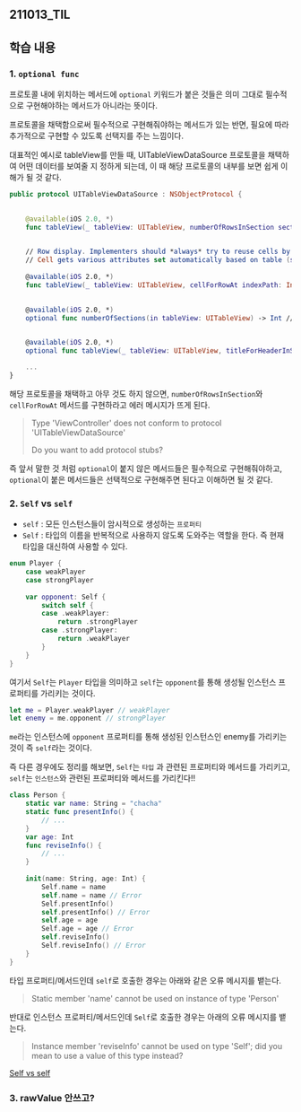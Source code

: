 ﻿## 211013_TIL

## 학습 내용 

### 1. `optional func`

프로토콜 내에 위치하는 메서드에 `optional` 키워드가 붙은 것들은 의미 그대로 필수적으로 구현해야하는 메서드가 아니라는 뜻이다. 

프로토콜을 채택함으로써 필수적으로 구현해줘야하는 메서드가 있는 반면, 필요에 따라 추가적으로 구현할 수 있도록 선택지를 주는 느낌이다. 

대표적인 예시로 tableView를 만들 때, UITableViewDataSource 프로토콜을 채택하여 어떤 데이터를 보여줄 지 정하게 되는데, 이 때 해당 프로토콜의 내부를 보면 쉽게 이해가 될 것 같다. 

```swift 
public protocol UITableViewDataSource : NSObjectProtocol {

    
    @available(iOS 2.0, *)
    func tableView(_ tableView: UITableView, numberOfRowsInSection section: Int) -> Int

    
    // Row display. Implementers should *always* try to reuse cells by setting each cell's reuseIdentifier and querying for available reusable cells with dequeueReusableCellWithIdentifier:
    // Cell gets various attributes set automatically based on table (separators) and data source (accessory views, editing controls)
    
    @available(iOS 2.0, *)
    func tableView(_ tableView: UITableView, cellForRowAt indexPath: IndexPath) -> UITableViewCell

    
    @available(iOS 2.0, *)
    optional func numberOfSections(in tableView: UITableView) -> Int // Default is 1 if not implemented

    
    @available(iOS 2.0, *)
    optional func tableView(_ tableView: UITableView, titleForHeaderInSection section: Int) -> String? // fixed font style. use custom view (UILabel) if you want something different

	...
}
```

해당 프로토콜을 채택하고 아무 것도 하지 않으면, `numberOfRowsInSection`와 `cellForRowAt` 메서드를 구현하라고 에러 메시지가 뜨게 된다. 

> Type 'ViewController' does not conform to protocol 'UITableViewDataSource' 
>
> Do you want to add protocol stubs?

즉 앞서 말한 것 처럼 `optional`이 붙지 않은 메서드들은 필수적으로 구현해줘야하고, `optional`이 붙은 메서드들은 선택적으로 구현해주면 된다고 이해하면 될 것 같다. 


### 2. `Self` vs `self` 

- `self` : 모든 인스턴스들이 암시적으로 생성하는 `프로퍼티` 
- `Self` : 타입의 이름을 반복적으로 사용하지 않도록 도와주는 역할을 한다. 즉 현재 타입을 대신하여 사용할 수 있다. 

```swift
enum Player {
	case weakPlayer
	case strongPlayer
	
	var opponent: Self {
		switch self {
		case .weakPlayer:
			return .strongPlayer
		case .strongPlayer:
			return .weakPlayer
		}
	}
}
```

여기서 `Self`는 `Player` 타입을 의미하고 `self`는 `opponent`를 통해 생성될 인스턴스 프로퍼티를 가리키는 것이다. 

```swift
let me = Player.weakPlayer // weakPlayer
let enemy = me.opponent // strongPlayer
```

`me`라는 인스턴스에 `opponent` 프로퍼티를 통해 생성된 인스턴스인 enemy를 가리키는 것이 즉 `self`라는 것이다. 

즉 다른 경우에도 정리를 해보면, `Self`는 `타입` 과 관련된 프로퍼티와 메서드를 가리키고, `self`는 `인스턴스`와 관련된 프로퍼티와 메서드를 가리킨다!!

```swift
class Person {
    static var name: String = "chacha"
    static func presentInfo() {
        // ...
    }
    var age: Int
    func reviseInfo() {
        // ...
    } 
    
    init(name: String, age: Int) {
        Self.name = name
        self.name = name // Error
        Self.presentInfo()
        self.presentInfo() // Error
        self.age = age
        Self.age = age // Error
        self.reviseInfo()
        Self.reviseInfo() // Error
    }
}
```

타입 프로퍼티/메서드인데 `self`로 호출한 경우는 아래와 같은 오류 메시지를 뱉는다.

> Static member 'name' cannot be used on instance of type 'Person'

반대로 인스턴스 프로퍼티/메서드인데 `Self`로 호출한 경우는 아래의 오류 메시지를 뱉는다.

> Instance member 'reviseInfo' cannot be used on type 'Self'; did you mean to use a value of this type instead?

[Self vs self](https://wodyios.tistory.com/2)


### 3. rawValue 안쓰고?
